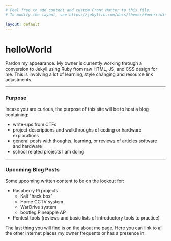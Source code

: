 ```yaml
---
# Feel free to add content and custom Front Matter to this file.
# To modify the layout, see https://jekyllrb.com/docs/themes/#overriding-theme-defaults

layout: default
---
```


# helloWorld

Pardon my appearance.  My owner is currently working through a conversion to Jekyll using Ruby from raw HTML, JS, and CSS design for me.  This is involving a lot of learning, style changing and resource link adjustments.

-----
### Purpose
Incase you are curious, the purpose of this site will be to host a blog containing:
- write-ups from CTFs
- project descriptions and walkthroughs of coding or hardware explorations
- general posts with thoughts, learning, or reviews of articles software and hardware
- school related projects I am doing

-----
### Upcoming Blog Posts
Some upcoming written content to be on the lookout for:
- Raspberry Pi projects
  - Kali "hack box"
  - Home CCTV system
  - WarDrive system
  - bootleg Pineapple AP
- Pentest tools (reviews and basic lists of introductory tools to practice)


The last thing you will find is on the about me page.  Here you can link to all the other internet places my owner frequents or has a presence in.
